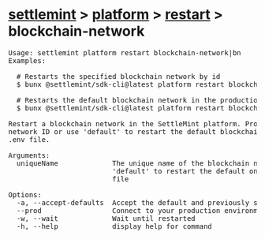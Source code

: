 # [settlemint](../../../settlemint.md) > [platform](../../platform.md) > [restart](../restart.md) > blockchain-network

<pre>Usage: settlemint platform restart blockchain-network|bn 
Examples:

  # Restarts the specified blockchain network by id
  $ bunx @settlemint/sdk-cli@latest platform restart blockchain-network <blockchain network-id>

  # Restarts the default blockchain network in the production environment
  $ bunx @settlemint/sdk-cli@latest platform restart blockchain-network default --prod

Restart a blockchain network in the SettleMint platform. Provide the blockchain
network ID or use 'default' to restart the default blockchain network from your
.env file.

Arguments:
  uniqueName             The unique name of the blockchain network, use
                         'default' to restart the default one from your .env
                         file

Options:
  -a, --accept-defaults  Accept the default and previously set values
  --prod                 Connect to your production environment
  -w, --wait             Wait until restarted
  -h, --help             display help for command
</pre>